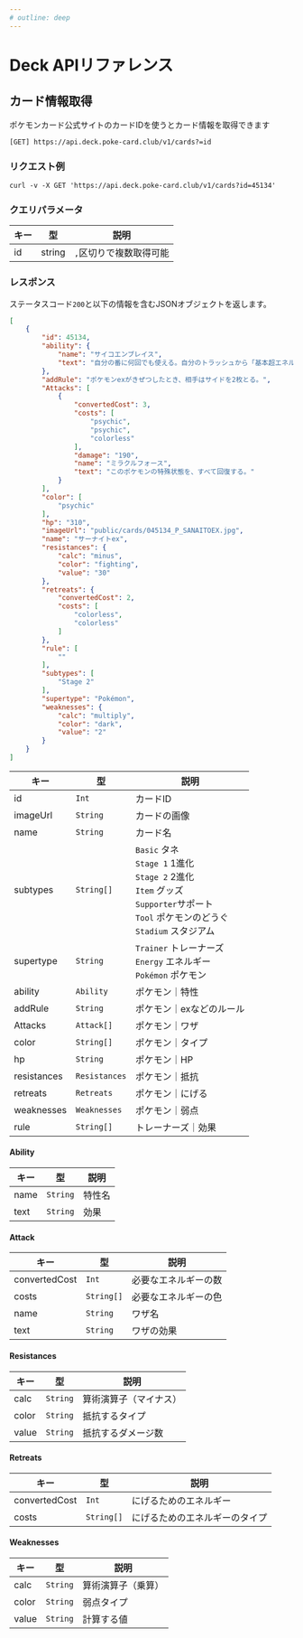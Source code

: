 ```yaml
---
# outline: deep
---
```

# Deck APIリファレンス

## カード情報取得

ポケモンカード公式サイトのカードIDを使うとカード情報を取得できます

```
[GET] https://api.deck.poke-card.club/v1/cards?=id
```

### リクエスト例
```shell
curl -v -X GET 'https://api.deck.poke-card.club/v1/cards?id=45134'
```

### クエリパラメータ

| キー | 型 | 説明 |
|--|--|--|
| id | string | `,`区切りで複数取得可能 |


### レスポンス

ステータスコード`200`と以下の情報を含むJSONオブジェクトを返します。

```json
[
    {
        "id": 45134,
        "ability": {
            "name": "サイコエンブレイス",
            "text": "自分の番に何回でも使える。自分のトラッシュから「基本超エネルギー」を1枚選び、自分の超ポケモンにつける。その後、つけたポケモンにダメカンを2個のせる。（きぜつするポケモンに、この特性は使えない。）"
        },
        "addRule": "ポケモンexがきぜつしたとき、相手はサイドを2枚とる。",
        "Attacks": [
            {
                "convertedCost": 3,
                "costs": [
                    "psychic",
                    "psychic",
                    "colorless"
                ],
                "damage": "190",
                "name": "ミラクルフォース",
                "text": "このポケモンの特殊状態を、すべて回復する。"
            }
        ],
        "color": [
            "psychic"
        ],
        "hp": "310",
        "imageUrl": "public/cards/045134_P_SANAITOEX.jpg",
        "name": "サーナイトex",
        "resistances": {
            "calc": "minus",
            "color": "fighting",
            "value": "30"
        },
        "retreats": {
            "convertedCost": 2,
            "costs": [
                "colorless",
                "colorless"
            ]
        },
        "rule": [
            ""
        ],
        "subtypes": [
            "Stage 2"
        ],
        "supertype": "Pokémon",
        "weaknesses": {
            "calc": "multiply",
            "color": "dark",
            "value": "2"
        }
    }
]
```

| キー | 型 | 説明 |
|--|--|--|
| id | `Int` | カードID |
| imageUrl | `String` | カードの画像 |
| name | `String` | カード名 |
| subtypes | `String[]` | `Basic` タネ<br>`Stage 1` 1進化<br>`Stage 2` 2進化<br>`Item` グッズ<br>`Supporter`サポート<br>`Tool` ポケモンのどうぐ<br>`Stadium` スタジアム |
| supertype | `String` | `Trainer` トレーナーズ<br>`Energy` エネルギー<br>`Pokémon` ポケモン |
| ability | `Ability` | ポケモン｜特性 |
| addRule | `String` | ポケモン｜exなどのルール |
| Attacks | `Attack[]` | ポケモン｜ワザ |
| color | `String[]` | ポケモン｜タイプ |
| hp | `String` | ポケモン｜HP |
| resistances | `Resistances` | ポケモン｜抵抗 |
| retreats | `Retreats` | ポケモン｜にげる |
| weaknesses | `Weaknesses` | ポケモン｜弱点 |
| rule | `String[]` | トレーナーズ｜効果 |

#### Ability

| キー | 型 | 説明 |
|--|--|--|
| name | `String` | 特性名 |
| text | `String` | 効果 |

#### Attack

| キー | 型 | 説明 |
|--|--|--|
| convertedCost | `Int` | 必要なエネルギーの数 |
| costs | `String[]` | 必要なエネルギーの色 |
| name | `String` | ワザ名 |
| text | `String` | ワザの効果 |

#### Resistances

| キー | 型 | 説明 |
|--|--|--|
| calc | `String` | 算術演算子（マイナス） |
| color | `String` | 抵抗するタイプ |
| value | `String` | 抵抗するダメージ数 |

#### Retreats

| キー | 型 | 説明 |
|--|--|--|
| convertedCost | `Int` | にげるためのエネルギー |
| costs | `String[]` | にげるためのエネルギーのタイプ |


#### Weaknesses

| キー | 型 | 説明 |
|--|--|--|
| calc | `String` | 算術演算子（乗算） |
| color | `String` | 弱点タイプ |
| value | `String` | 計算する値 |



